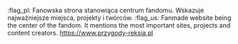 :flag_pl: Fanowska strona stanowiąca centrum fandomu. Wskazuje najważniejsze miejsca, projekty i twórców.
:flag_us: Fanmade website being the center of the fandom. It mentions the most important sites, projects and content creators.
<https://www.przygody-reksia.pl>